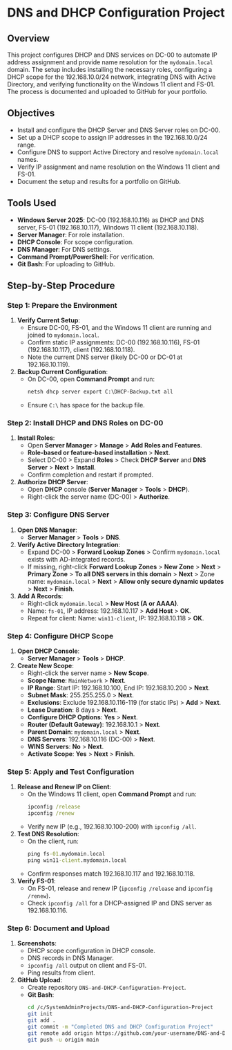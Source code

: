 # DNS and DHCP Configuration Project

## Overview
This project configures DHCP and DNS services on DC-00 to automate IP address assignment and provide name resolution for the `mydomain.local` domain. 
The setup includes installing the necessary roles, configuring a DHCP scope for the 192.168.10.0/24 network, integrating DNS with Active Directory, and verifying 
functionality on the Windows 11 client and FS-01. The process is documented and uploaded to GitHub for your portfolio.

## Objectives
- Install and configure the DHCP Server and DNS Server roles on DC-00.
- Set up a DHCP scope to assign IP addresses in the 192.168.10.0/24 range.
- Configure DNS to support Active Directory and resolve `mydomain.local` names.
- Verify IP assignment and name resolution on the Windows 11 client and FS-01.
- Document the setup and results for a portfolio on GitHub.

## Tools Used
- **Windows Server 2025**: DC-00 (192.168.10.116) as DHCP and DNS server, FS-01 (192.168.10.117), Windows 11 client (192.168.10.118).
- **Server Manager**: For role installation.
- **DHCP Console**: For scope configuration.
- **DNS Manager**: For DNS settings.
- **Command Prompt/PowerShell**: For verification.
- **Git Bash**: For uploading to GitHub.

## Step-by-Step Procedure

### Step 1: Prepare the Environment
1. **Verify Current Setup**:
   - Ensure DC-00, FS-01, and the Windows 11 client are running and joined to `mydomain.local`.
   - Confirm static IP assignments: DC-00 (192.168.10.116), FS-01 (192.168.10.117), client (192.168.10.118).
   - Note the current DNS server (likely DC-00 or DC-01 at 192.168.10.119).
2. **Backup Current Configuration**:
   - On DC-00, open **Command Prompt** and run:
     ```cmd
     netsh dhcp server export C:\DHCP-Backup.txt all
     ```
   - Ensure `C:\` has space for the backup file.

### Step 2: Install DHCP and DNS Roles on DC-00
1. **Install Roles**:
   - Open **Server Manager** > **Manage** > **Add Roles and Features**.
   - **Role-based or feature-based installation** > **Next**.
   - Select DC-00 > Expand **Roles** > Check **DHCP Server** and **DNS Server** > **Next** > **Install**.
   - Confirm completion and restart if prompted.
2. **Authorize DHCP Server**:
   - Open **DHCP** console (**Server Manager** > **Tools** > **DHCP**).
   - Right-click the server name (DC-00) > **Authorize**.

### Step 3: Configure DNS Server
1. **Open DNS Manager**:
   - **Server Manager** > **Tools** > **DNS**.
2. **Verify Active Directory Integration**:
   - Expand DC-00 > **Forward Lookup Zones** > Confirm `mydomain.local` exists with AD-integrated records.
   - If missing, right-click **Forward Lookup Zones** > **New Zone** > **Next** > **Primary Zone** > **To all DNS servers in this domain** > **Next** > Zone name: `mydomain.local` > **Next** > **Allow only secure dynamic updates** > **Next** > **Finish**.
3. **Add A Records**:
   - Right-click `mydomain.local` > **New Host (A or AAAA)**.
   - Name: `fs-01`, IP address: 192.168.10.117 > **Add Host** > **OK**.
   - Repeat for client: Name: `win11-client`, IP: 192.168.10.118 > **OK**.

### Step 4: Configure DHCP Scope
1. **Open DHCP Console**:
   - **Server Manager** > **Tools** > **DHCP**.
2. **Create New Scope**:
   - Right-click the server name > **New Scope**.
   - **Scope Name**: `MainNetwork` > **Next**.
   - **IP Range**: Start IP: 192.168.10.100, End IP: 192.168.10.200 > **Next**.
   - **Subnet Mask**: 255.255.255.0 > **Next**.
   - **Exclusions**: Exclude 192.168.10.116-119 (for static IPs) > **Add** > **Next**.
   - **Lease Duration**: 8 days > **Next**.
   - **Configure DHCP Options**: **Yes** > **Next**.
   - **Router (Default Gateway)**: 192.168.10.1 > **Next**.
   - **Parent Domain**: `mydomain.local` > **Next**.
   - **DNS Servers**: 192.168.10.116 (DC-00) > **Next**.
   - **WINS Servers**: **No** > **Next**.
   - **Activate Scope**: **Yes** > **Next** > **Finish**.

### Step 5: Apply and Test Configuration
1. **Release and Renew IP on Client**:
   - On the Windows 11 client, open **Command Prompt** and run:
     ```cmd
     ipconfig /release
     ipconfig /renew
     ```
   - Verify new IP (e.g., 192.168.10.100-200) with `ipconfig /all`.
2. **Test DNS Resolution**:
   - On the client, run:
     ```cmd
     ping fs-01.mydomain.local
     ping win11-client.mydomain.local
     ```
   - Confirm responses match 192.168.10.117 and 192.168.10.118.
3. **Verify FS-01**:
   - On FS-01, release and renew IP (`ipconfig /release` and `ipconfig /renew`).
   - Check `ipconfig /all` for a DHCP-assigned IP and DNS server as 192.168.10.116.

### Step 6: Document and Upload
1. **Screenshots**:
   - DHCP scope configuration in DHCP console.
   - DNS records in DNS Manager.
   - `ipconfig /all` output on client and FS-01.
   - Ping results from client.
2. **GitHub Upload**:
   - Create repository `DNS-and-DHCP-Configuration-Project`.
   - **Git Bash**:
     ```bash
     cd /c/SystemAdminProjects/DNS-and-DHCP-Configuration-Project
     git init
     git add .
     git commit -m "Completed DNS and DHCP Configuration Project"
     git remote add origin https://github.com/your-username/DNS-and-DHCP-Configuration-Project.git
     git push -u origin main
